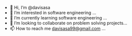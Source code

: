 - 👋 Hi, I’m @davisasa
- 👀 I’m interested in software engineering ...
- 🌱 I’m currently learning software engineering  ...
- 💞️ I’m looking to collaborate on problem solving projects...
- 📫 How to reach me davisasa99@gmail.com ...

<!---
davisasa/davisasa is a ✨ special ✨ repository because its `README.md` (this file) appears on your GitHub profile.
You can click the Preview link to take a look at your changes.
--->
